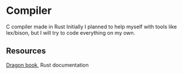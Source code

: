# Compiler
C compiler made in Rust
Initially I planned to help myself with tools like lex/bison, but I will try
to code everything on my own.

## Resources
[Dragon book](https://en.wikipedia.org/wiki/Compilers:_Principles,_Techniques,_and_Tools), Rust documentation